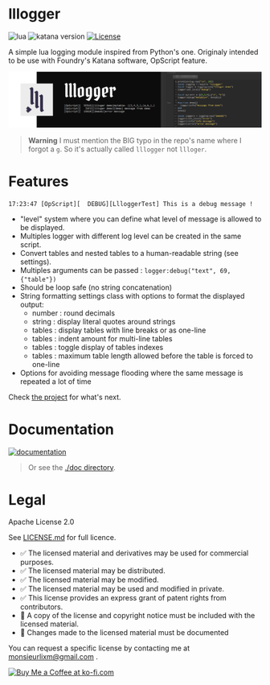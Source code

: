 # lllogger

![lua](https://img.shields.io/badge/Lua-any-4f4f4f?labelColor=000090&logo=lua&logoColor=white)
![katana version](https://img.shields.io/badge/Katana-any-4f4f4f?labelColor=FCB123&logo=katana&logoColor=black)
[![License](https://img.shields.io/badge/⚖_license-Apache_2.0-4f4f4f?labelColor=blue)](LICENSE.md)

A simple lua logging module inspired from Python's one.
Originaly intended to be use with Foundry's Katana software, OpScript feature.

![cover](./doc/img/cover.png)

> **Warning**
> I must mention the BIG typo in the repo's name where I forgot a `g`. So it's
> actually called `lllogger` not `llloger`.

# Features

```
17:23:47 [OpScript][  DEBUG][LlloggerTest] This is a debug message !   
```

- "level" system where you can define what level of message is allowed to be displayed.
- Multiples logger with different log level can be created in the same script.
- Convert tables and nested tables to a human-readable string (see settings).
- Multiples arguments can be passed : `logger:debug("text", 69, {"table"})`
- Should be loop safe (no string concatenation)
- String formatting settings class with options to format the displayed output:
  - number : round decimals
  - string : display literal quotes around strings
  - tables : display tables with line breaks or as one-line
  - tables : indent amount for multi-line tables
  - tables : toggle display of tables indexes
  - tables : maximum table length allowed before the table is forced to one-line
- Options for avoiding message flooding where the same message is repeated a lot of time

Check [the project](https://github.com/MrLixm/llloger/projects/1) for what's next.

# Documentation

[![documentation](https://img.shields.io/badge/visit_documentation-blue)](doc/INDEX.md)

> Or see the [./doc directory](doc).

# Legal

Apache License 2.0

See [LICENSE.md](LICENSE.md) for full licence.

- ✅ The licensed material and derivatives may be used for commercial purposes.
- ✅ The licensed material may be distributed.
- ✅ The licensed material may be modified.
- ✅ The licensed material may be used and modified in private.
- ✅ This license provides an express grant of patent rights from contributors.
- 📏 A copy of the license and copyright notice must be included with the licensed material.
- 📏 Changes made to the licensed material must be documented

You can request a specific license by contacting me at [monsieurlixm@gmail.com](mailto:monsieurlixm@gmail.com) .

<a href='https://ko-fi.com/E1E3ALNSG' target='_blank'>
<img height='36' style='border:0px;height:36px;' src='https://cdn.ko-fi.com/cdn/kofi1.png?v=3' border='0' alt='Buy Me a Coffee at ko-fi.com' />
</a> 
